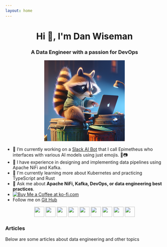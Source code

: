 ```yaml
---
layout: home
---
```


<h1 align="center">Hi 👋, I'm Dan Wiseman</h1>
<h3 align="center">A Data Engineer with a passion for DevOps</h3>

<p align="center"><img src="/assets/images/raccoonavatar.png" width="256" height="256" /><p>

<ul>
<li>🔭 I’m currently working on a <a href='https://github.com/danwiseman/epimetheus'>Slack AI Bot</a> that
    I call Epimetheus who interfaces with various AI models using just emojis. 🥑📷</li>
<li> 💼 I have experience in designing and implementing data pipelines using Apache NiFi and Kafka.</li>
<li> 🌱 I'm currently learning more about Kubernetes and practicing TypeScript and Rust</li>
<li> 💬 Ask me about <strong>Apache NiFi, Kafka, DevOps, or data engineering best practices</strong>.</li>
<li> <a href='https://ko-fi.com/V7V110K9YZ' target='_blank'><img height='36' style='border:0px;height:36px;' src='https://storage.ko-fi.com/cdn/kofi1.png?v=3' border='0' alt='Buy Me a Coffee at ko-fi.com' /></a></li>
<li> Follow me on <a href='https://github.com/danwiseman'>Git Hub</a></li>
</ul>

<p align="center">
    <img height="32" width="32" src="https://cdn.simpleicons.org/slack" />
    <img height="32" width="32" src="https://cdn.simpleicons.org/vercel" />
    <img height="32" width="32" src="https://cdn.simpleicons.org/redis" />
    <img height="32" width="32" src="https://cdn.simpleicons.org/langchain" />
    <img height="32" width="32" src="https://cdn.simpleicons.org/openai" />
    <img height="32" width="32" src="https://cdn.simpleicons.org/typescript" />
    <img  height="32" width="32" src="https://cdn.simpleicons.org/python" />
    <img height="32" width="32" src="https://cdn.simpleicons.org/apachekafka" />
    <img height="32" width="32" src="https://cdn.simpleicons.org/apachespark" />
</p>


<h3>Articles</h3>

Below are some articles about data engineering and other topics
